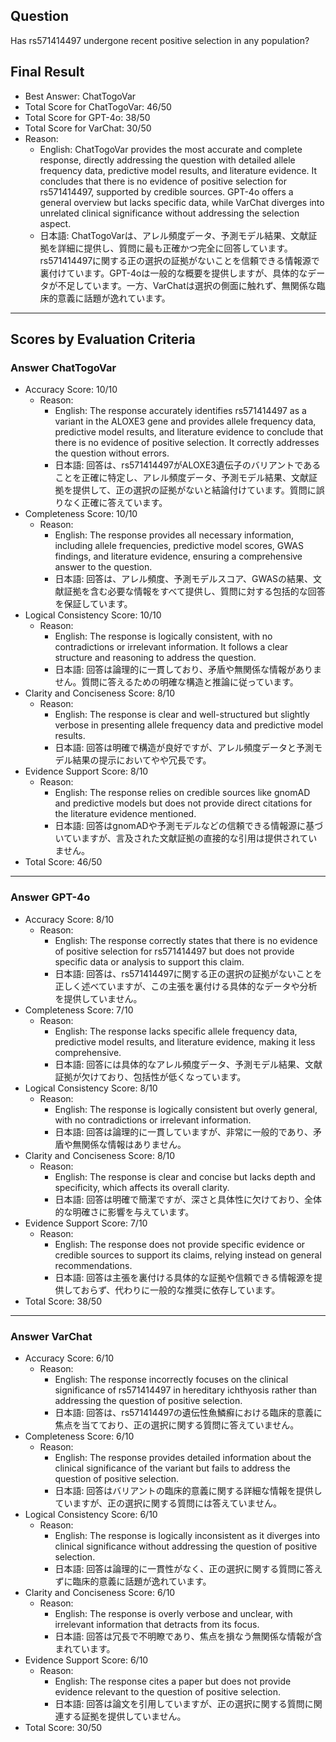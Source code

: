 ## Question

Has rs571414497 undergone recent positive selection in any population?

## Final Result

- Best Answer: ChatTogoVar
- Total Score for ChatTogoVar: 46/50
- Total Score for GPT-4o: 38/50
- Total Score for VarChat: 30/50
- Reason:
  - English: ChatTogoVar provides the most accurate and complete response, directly addressing the question with detailed allele frequency data, predictive model results, and literature evidence. It concludes that there is no evidence of positive selection for rs571414497, supported by credible sources. GPT-4o offers a general overview but lacks specific data, while VarChat diverges into unrelated clinical significance without addressing the selection aspect.
  - 日本語: ChatTogoVarは、アレル頻度データ、予測モデル結果、文献証拠を詳細に提供し、質問に最も正確かつ完全に回答しています。rs571414497に関する正の選択の証拠がないことを信頼できる情報源で裏付けています。GPT-4oは一般的な概要を提供しますが、具体的なデータが不足しています。一方、VarChatは選択の側面に触れず、無関係な臨床的意義に話題が逸れています。

---

## Scores by Evaluation Criteria

### Answer ChatTogoVar
- Accuracy Score: 10/10
  - Reason: 
    - English: The response accurately identifies rs571414497 as a variant in the ALOXE3 gene and provides allele frequency data, predictive model results, and literature evidence to conclude that there is no evidence of positive selection. It correctly addresses the question without errors.
    - 日本語: 回答は、rs571414497がALOXE3遺伝子のバリアントであることを正確に特定し、アレル頻度データ、予測モデル結果、文献証拠を提供して、正の選択の証拠がないと結論付けています。質問に誤りなく正確に答えています。
- Completeness Score: 10/10
  - Reason: 
    - English: The response provides all necessary information, including allele frequencies, predictive model scores, GWAS findings, and literature evidence, ensuring a comprehensive answer to the question.
    - 日本語: 回答は、アレル頻度、予測モデルスコア、GWASの結果、文献証拠を含む必要な情報をすべて提供し、質問に対する包括的な回答を保証しています。
- Logical Consistency Score: 10/10
  - Reason: 
    - English: The response is logically consistent, with no contradictions or irrelevant information. It follows a clear structure and reasoning to address the question.
    - 日本語: 回答は論理的に一貫しており、矛盾や無関係な情報がありません。質問に答えるための明確な構造と推論に従っています。
- Clarity and Conciseness Score: 8/10
  - Reason: 
    - English: The response is clear and well-structured but slightly verbose in presenting allele frequency data and predictive model results.
    - 日本語: 回答は明確で構造が良好ですが、アレル頻度データと予測モデル結果の提示においてやや冗長です。
- Evidence Support Score: 8/10
  - Reason: 
    - English: The response relies on credible sources like gnomAD and predictive models but does not provide direct citations for the literature evidence mentioned.
    - 日本語: 回答はgnomADや予測モデルなどの信頼できる情報源に基づいていますが、言及された文献証拠の直接的な引用は提供されていません。
- Total Score: 46/50

---

### Answer GPT-4o
- Accuracy Score: 8/10
  - Reason: 
    - English: The response correctly states that there is no evidence of positive selection for rs571414497 but does not provide specific data or analysis to support this claim.
    - 日本語: 回答は、rs571414497に関する正の選択の証拠がないことを正しく述べていますが、この主張を裏付ける具体的なデータや分析を提供していません。
- Completeness Score: 7/10
  - Reason: 
    - English: The response lacks specific allele frequency data, predictive model results, and literature evidence, making it less comprehensive.
    - 日本語: 回答には具体的なアレル頻度データ、予測モデル結果、文献証拠が欠けており、包括性が低くなっています。
- Logical Consistency Score: 8/10
  - Reason: 
    - English: The response is logically consistent but overly general, with no contradictions or irrelevant information.
    - 日本語: 回答は論理的に一貫していますが、非常に一般的であり、矛盾や無関係な情報はありません。
- Clarity and Conciseness Score: 8/10
  - Reason: 
    - English: The response is clear and concise but lacks depth and specificity, which affects its overall clarity.
    - 日本語: 回答は明確で簡潔ですが、深さと具体性に欠けており、全体的な明確さに影響を与えています。
- Evidence Support Score: 7/10
  - Reason: 
    - English: The response does not provide specific evidence or credible sources to support its claims, relying instead on general recommendations.
    - 日本語: 回答は主張を裏付ける具体的な証拠や信頼できる情報源を提供しておらず、代わりに一般的な推奨に依存しています。
- Total Score: 38/50

---

### Answer VarChat
- Accuracy Score: 6/10
  - Reason: 
    - English: The response incorrectly focuses on the clinical significance of rs571414497 in hereditary ichthyosis rather than addressing the question of positive selection.
    - 日本語: 回答は、rs571414497の遺伝性魚鱗癬における臨床的意義に焦点を当てており、正の選択に関する質問に答えていません。
- Completeness Score: 6/10
  - Reason: 
    - English: The response provides detailed information about the clinical significance of the variant but fails to address the question of positive selection.
    - 日本語: 回答はバリアントの臨床的意義に関する詳細な情報を提供していますが、正の選択に関する質問には答えていません。
- Logical Consistency Score: 6/10
  - Reason: 
    - English: The response is logically inconsistent as it diverges into clinical significance without addressing the question of positive selection.
    - 日本語: 回答は論理的に一貫性がなく、正の選択に関する質問に答えずに臨床的意義に話題が逸れています。
- Clarity and Conciseness Score: 6/10
  - Reason: 
    - English: The response is overly verbose and unclear, with irrelevant information that detracts from its focus.
    - 日本語: 回答は冗長で不明瞭であり、焦点を損なう無関係な情報が含まれています。
- Evidence Support Score: 6/10
  - Reason: 
    - English: The response cites a paper but does not provide evidence relevant to the question of positive selection.
    - 日本語: 回答は論文を引用していますが、正の選択に関する質問に関連する証拠を提供していません。
- Total Score: 30/50